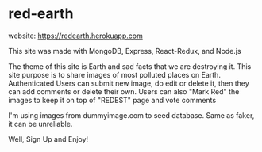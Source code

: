 # red-earth
website: https://redearth.herokuapp.com

This site was made with MongoDB, Express, React-Redux, and Node.js

The theme of this site is Earth and sad facts that we are destroying it.
This site purpose is to share images of most polluted places on Earth.
Authenticated Users can submit new image, do edit or delete it, then they can add comments or delete their own.
Users can also "Mark Red" the images to keep it on top of "REDEST" page and vote comments

I'm using images from dummyimage.com to seed database. Same as faker, it can be unreliable. 

Well, Sign Up and Enjoy!
